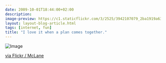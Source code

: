 ```yaml
---
date: 2009-10-01T18:44:00+02:00
description:
image-preview: https://c1.staticflickr.com/3/2525/3942107079_2ba1919a63_b.jpg
layout: layout-blog-article.html
tags: [internet, fun]
title: "I love it when a plan comes together."
---
```


![Image](https://c1.staticflickr.com/3/2525/3942107079_2ba1919a63_b.jpg)

[via Flickr / McLane](https://www.flickr.com/photos/27826007@N05/3942107079/)
